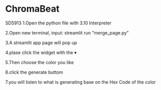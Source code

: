 # ChromaBeat
SD5913
1.Open the python file with 3.10 Interpreter 

2.Open new terminal, input: streamlit run "merge_page.py"

3.A streamlit app page will pop up

4.plase click the widget with the ▾

5.Then choose the color you like 

6.click the generate buttom

7.you will listen to what is generating base on the Hex Code of the color
